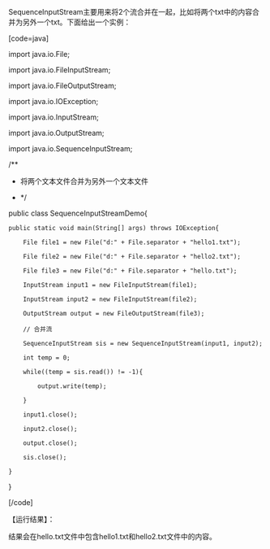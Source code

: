 SequenceInputStream主要用来将2个流合并在一起，比如将两个txt中的内容合并为另外一个txt。下面给出一个实例：
[code=java]
import java.io.File;
import java.io.FileInputStream;
import java.io.FileOutputStream;
import java.io.IOException;
import java.io.InputStream;
import java.io.OutputStream;
import java.io.SequenceInputStream;
 
/**
 * 将两个文本文件合并为另外一个文本文件
 * */
public class SequenceInputStreamDemo{
    public static void main(String[] args) throws IOException{
        File file1 = new File("d:" + File.separator + "hello1.txt");
        File file2 = new File("d:" + File.separator + "hello2.txt");
        File file3 = new File("d:" + File.separator + "hello.txt");
        InputStream input1 = new FileInputStream(file1);
        InputStream input2 = new FileInputStream(file2);
        OutputStream output = new FileOutputStream(file3);
        // 合并流
        SequenceInputStream sis = new SequenceInputStream(input1, input2);
        int temp = 0;
        while((temp = sis.read()) != -1){
            output.write(temp);
        }
        input1.close();
        input2.close();
        output.close();
        sis.close();
    }
}
[/code]
【运行结果】：
结果会在hello.txt文件中包含hello1.txt和hello2.txt文件中的内容。
